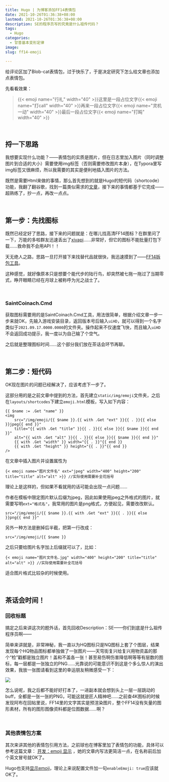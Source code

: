 ```yaml
---
title: Hugo | 为博客添加FF14表情包
date: 2021-10-26T01:36:38+08:00
lastmod: 2021-10-26T01:36:38+08:00
description: SE的程序员写的究竟是什么祖传代码？
tags:
  - Hugo
categories:
  - 甘普基本变形定律
image: 
slug: ff14-emoji

---
```


给评论区加了Blob-cat表情包，过于快乐了，于是决定研究下怎么给文章也添加点表情包。

先看看效果：

> {{< emoji name="行礼"  width="40" >}}这里是一段占位文字{{< emoji name="打call"  width="40" >}}再来一段占位文字{{< emoji name="灵机一动"  width="40" >}}最后一段占位文字{{< emoji name="打盹"  width="40" >}}

<br>

## 捋一下思路

我想要实现什么功能？——表情包的实质是图片，但在日志里加入图片（同时调整图片到合适的大小）需要使用img标签（否则需要修改图片本身），在Typora里写img标签又很麻烦，所以我需要的其实是便利地插入图片的方法。

既然是需要Html来做的事情，那么首先想到的就是Hugo的短代码（shortcode）功能，我翻了翻谷歌，找到一篇类似需求的[文章](https://errlogs.gitlab.io/post/hugo/shortcode-emoji/)，接下来的事情都基于它完成——超熟练了，抄一点，再改一点点。

<br>

## 第一步：先找图标

既然已经定好了思路，接下来的问题就是：在哪儿找高清FF14图标？在群里问了一下，万能的多啦群友迅速丢出了[xivapi](https://xivapi.com/)……非常好，但它的图标不能批量打包下载……救命我不会用API！！

天无绝人之路，思路一旦打开接下来找替代品就很快，我迅速摸到了——[FF14拆包工具](https://ff14.huijiwiki.com/p/173677#)。

这种感觉，就好像原本只是想要个能代步的陆行鸟，却突然被七拖一拖过了当期零式，睁开眼睛已经在月球上被称呼为光之战士了。

<br>

### **SaintCoinach.Cmd**

获取图标需要用的是SaintCoinach.Cmd工具，用法很简单，根据介绍文章一步一步来就OK，先输入游戏安装目录，返回版本号后输入`uiHD`，就可以得到一个名字类似于`2021.09.17.0000.0000`的文件夹。操作起来不仅速度飞快，而且输入`uiHD`不会返回成功提示，我一度以为自己输了个空气。

之后就是整理图标时间……这个部分我们放在茶话会环节再聊。

<br>

## 第二步：短代码

OK现在图片的问题已经解决了，应该考虑下一步了。

这部分用的是之前文章中提到的方法，首先建立`static/img/emoji`文件夹，之后在`layouts/shortcodes`下建立`emoji.html`模板，写入如下内容：

```
{{ $name := .Get "name" }}
<img
    src="/img/emoji/{{ $name }}.{{ with .Get "ext" }}{{ . }}{{ else }}jpeg{{ end }}"
    title="{{ with .Get "title" }}{{ . }}{{ else }}{{ $name }}{{ end }}"
    alt="{{ with .Get "alt" }}{{ . }}{{ else }}{{ $name }}{{ end }}"
    {{ with .Get "width" }} width="{{ . }}"{{ end }}
    {{ with .Get "height" }} height="{{ . }}"{{ end }}
/>
```

在文章中插入图片并设置属性为

```
{< emoji name="图片文件名" ext="jpeg" width="400" height="200" title="title" alt="alt" >}} //实际使用需要补全花括号
```

理论上是这样的，但如果不看就用的话可能会出现一点问题……

作者在模板中限定图片默认后缀为jpeg，因此如果使用jpeg之外格式的图片，就需要写明`ext="格式名"`，我常用的图片是png格式，方便起见，需要改改默认。

```
src="/img/emoji/{{ $name }}.{{ with .Get "ext" }}{{ . }}{{ else }}png{{ end }}"
```

另外一种方法是删掉后半截，把第一行改成：

```
src="/img/emoji/{{ $name }}
```

之后只要给图片名字加上后缀就可以了，比如：

```
{< emoji name="图片文件名.jpg" width="400" height="200" title="title" alt="alt" >}} //实际使用需要补全花括号
```

适合图片格式比较杂的时候使用。   

<br>

## 茶话会时间！

### 回收标题

搞定之后来讲这次的题外话，首先回收Description：SE——你们到底是什么祖传程序员啊——

简单来讲就是，非常神秘，我一直以为HQ图标只是NQ图标上套了个图层，结果发现每个HQ物品图标都单独做了一张图片——天穹街复兴给复兴用物资盖的那个“检”戳都是独立图片！盖和不盖各一张！甚至易伤啊伤害降低啊等等有层数的图标，每一层都是一张独立的PNG……光靠说的可能意识不到这是个多么惊人的演出效果，我放一张图请看到这里的幸运朋友稍微感受一下：

![](https://res.cloudinary.com/mantyke/image/upload/v1635189877/20211026_ylokpl.png)

怎么说呢，我之后都不能好好打本了，一进副本就会想到头上一层一层跳动的buff，全都是一张一张的PNG，可能这就是匠人精神吧……之前查4K图标的时候发现阿布在回帖里说，FF14里的文字其实是预渲染图片，整个FF14没有矢量的图形素材，所有的图形图像资料都是位图数据……啊？

<br>

### 其他表情包方案

其次来讲其他的表情包引用方法，之前球也在博客里加了表情包的功能，具体可以参考这篇文章： [开发：emoji 显示](https://4o.cx/2021/210922-emoji/) ，她的文章内写法更简洁一点，在名称前后加个英文冒号就OK了。

Hugo也支持[显示emoji](https://gohugo.io/functions/emojify/)，理论上来说配置文件加一句`enableEmoji: true`应该就OK了。

<br>

